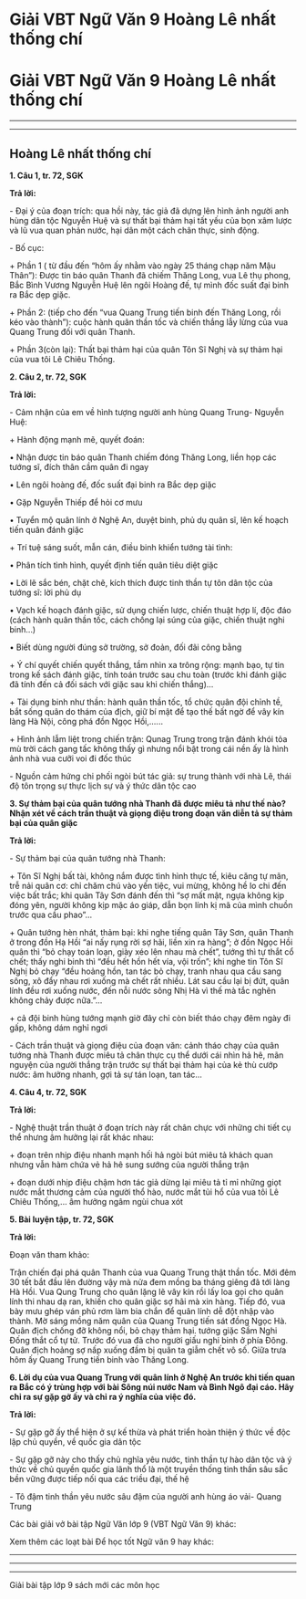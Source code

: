 # Giải VBT Ngữ Văn 9 Hoàng Lê nhất thống chí

# Giải VBT Ngữ Văn 9 Hoàng Lê nhất thống chí

* * *

* * *

## Hoàng Lê nhất thống chí

**1\. Câu 1, tr. 72, SGK**

**Trả lời:**

\- Đại ý của đoạn trích: qua hồi này, tác giả đã dựng lên hình ảnh người anh hùng dân tộc Nguyễn Huệ và sự thất bại thảm hại tất yếu của bọn xâm lược và lũ vua quan phản nước, hại dân một cách chân thực, sinh động.

\- Bố cục:

\+ Phần 1 ( từ đầu đến “hôm ấy nhằm vào ngày 25 tháng chạp năm Mậu Thân”): Được tin báo quân Thanh đã chiếm Thăng Long, vua Lê thụ phong, Bắc Bình Vương Nguyễn Huệ lên ngôi Hoàng đế, tự mình đốc suất đại binh ra Bắc dẹp giặc.

\+ Phần 2: (tiếp cho đến “vua Quang Trung tiến binh đến Thăng Long, rồi kéo vào thành”): cuộc hành quân thần tốc và chiến thắng lẫy lừng của vua Quang Trung đối với quân Thanh.

\+ Phần 3(còn lại): Thất bại thảm hại của quân Tôn Sĩ Nghị và sự thảm hại của vua tôi Lê Chiêu Thống.

**2\. Câu 2, tr. 72, SGK**

**Trả lời:**

\- Cảm nhận của em về hình tượng người anh hùng Quang Trung- Nguyễn Huệ:

\+ Hành động mạnh mẽ, quyết đoán:

• Nhận được tin báo quân Thanh chiếm đóng Thăng Long, liền họp các tướng sĩ, đích thân cầm quân đi ngay

• Lên ngôi hoàng đế, đốc suất đại binh ra Bắc dẹp giặc

• Gặp Nguyễn Thiếp để hỏi cơ mưu

• Tuyển mộ quân lính ở Nghệ An, duyệt binh, phủ dụ quân sĩ, lên kế hoạch tiến quân đánh giặc

\+ Trí tuệ sáng suốt, mẫn cán, điều binh khiển tướng tài tình:

• Phân tích tình hình, quyết định tiến quân tiêu diệt giặc

• Lời lẽ sắc bén, chặt chẽ, kích thích được tinh thần tự tôn dân tộc của tướng sĩ: lời phủ dụ

• Vạch kế hoạch đánh giặc, sử dụng chiến lược, chiến thuật hợp lí, độc đáo (cách hành quân thần tốc, cách chống lại súng của giặc, chiến thuật nghi binh…)

• Biết dùng người đúng sở trường, sở đoản, đối đãi công bằng

\+ Ý chí quyết chiến quyết thắng, tầm nhìn xa trông rộng: mạnh bạo, tự tin trong kế sách đánh giặc, tính toán trước sau chu toàn (trước khi đánh giặc đã tính đến cả đối sách với giặc sau khi chiến thắng)…

\+ Tài dụng binh như thần: hành quân thần tốc, tổ chức quân đội chỉnh tề, bắt sống quân do thám của địch, giữ bí mật để tạo thế bất ngờ để vây kín làng Hà Nội, công phá đồn Ngọc Hồi,......

\+ Hình ảnh lẫm liệt trong chiến trận: Qunag Trung trong trận đánh khói tỏa mù trời cách gang tấc không thấy gì nhưng nổi bật trong cái nền ấy là hình ảnh nhà vua cưỡi voi đi đốc thúc

\- Nguồn cảm hứng chi phối ngòi bút tác giả: sự trung thành với nhà Lê, thái độ tôn trọng sự thực lịch sự và ý thức dân tộc cao

**3\. Sự thảm bại của quân tướng nhà Thanh đã được miêu tả như thế nào? Nhận xét về cách trần thuật và giọng điệu trong đoạn văn diễn tả sự thảm bại của quân giặc**

**Trả lời:**

\- Sự thảm bại của quân tướng nhà Thanh:

\+ Tôn Sĩ Nghị bất tài, không nắm được tình hình thực tế, kiêu căng tự mãn, trễ nải quân cơ: chỉ chăm chú vào yến tiệc, vui mừng, không hề lo chi đến việc bất trắc; khi quân Tây Sơn đánh đến thì “sợ mất mật, ngựa không kịp đóng yên, người không kịp mặc áo giáp, dẫn bọn lính kị mã của mình chuồn trước qua cầu phao”…

\+ Quân tướng hèn nhát, thảm bại: khi nghe tiếng quân Tây Sơn, quân Thanh ở trong đồn Hạ Hồi “ai nấy rụng rời sợ hãi, liền xin ra hàng”; ở đồn Ngọc Hồi quân thì “bỏ chạy toán loạn, giày xéo lên nhau mà chết”, tướng thì tự thắt cổ chết; thấy nghi binh thì “đều hết hồn hết vía, vội trốn”; khi nghe tin Tôn Sĩ Nghị bỏ chạy “đều hoảng hồn, tan tác bỏ chạy, tranh nhau qua cầu sang sông, xô đẩy nhau rơi xuống mà chết rất nhiều. Lát sau cầu lại bị đứt, quân lính đều rơi xuống nước, đến nỗi nước sông Nhị Hà vì thế mà tắc nghẽn không chảy được nữa.”…

\+ cả đội binh hùng tướng mạnh giờ đây chỉ còn biết tháo chạy đêm ngày đi gấp, không dám nghỉ ngơi

\- Cách trần thuật và giọng điệu của đoạn văn: cảnh tháo chạy của quân tướng nhà Thanh được miêu tả chân thực cụ thể dưới cái nhìn hả hê, mãn nguyện của người thắng trận trước sự thất bại thảm hại của kẻ thù cướp nước: âm hưởng nhanh, gợi tả sự tán loạn, tan tác…

**4\. Câu 4, tr. 72, SGK**

**Trả lời:**

\- Nghệ thuật trần thuật ở đoạn trích này rất chân chực với những chi tiết cụ thể nhưng âm hưởng lại rất khác nhau:

\+ đoạn trên nhịp điệu nhanh mạnh hối hả ngòi bút miêu tả khách quan nhưng vẫn hàm chứa vẻ hả hê sung sướng của người thắng trận

\+ đoạn dưới nhịp điệu chậm hơn tác giả dừng lại miêu tả tỉ mỉ những giọt nước mắt thương cảm của người thổ hào, nước mắt tủi hổ của vua tôi Lê Chiêu Thống,... âm hưởng ngâm ngùi chua xót

**5\. Bài luyện tập, tr. 72, SGK**

**Trả lời:**

Đoạn văn tham khảo:

Trận chiến đại phá quân Thanh của vua Quang Trung thật thần tốc. Mới đêm 30 tết bắt đầu lên đường vậy mà nửa đem mồng ba tháng giêng đã tới làng Hà Hồi. Vua Qung Trung cho quân lặng lẽ vây kín rồi lấy loa gọi cho quân lính thi nhau dạ ran, khiến cho quân giặc sợ hãi mà xin hàng. Tiếp đó, vua bày mưu ghép ván phủ rơm làm bia chắn để quân lính dễ đột nhập vào thành. Mờ sáng mồng năm quân của Quang Trung tiến sát đồng Ngọc Hà. Quân địch chống đỡ không nổi, bỏ chạy thảm hại. tướng giặc Sầm Nghi Đống thắt cổ tự tử. Trước đó vua đã cho người giấu nghi binh ở phía Đông. Quân địch hoảng sợ nấp xuống đầm bị quân ta giẫm chết vô số. Giữa trưa hôm ấy Quang Trung tiến binh vào Thăng Long.

**6\. Lời dụ của vua Quang Trung với quân lính ở Nghệ An trước khi tiến quan ra Bắc có ý trùng hợp với bài Sông núi nước Nam và Bình Ngô đại cáo. Hãy chỉ ra sự gặp gỡ ấy và chỉ ra ý nghĩa của việc đó.**

**Trả lời:**

\- Sự gặp gỡ ấy thể hiện ở sự kế thừa và phát triển hoàn thiện ý thức về độc lập chủ quyền, về quốc gia dân tộc

\- Sự gặp gỡ này cho thấy chủ nghĩa yêu nước, tinh thần tự hào dân tộc và ý thức về chủ quyền quốc gia lãnh thổ là một truyền thống tinh thần sâu sắc bền vững được tiếp nối qua các triều đại, thế hệ

\- Tô đậm tinh thần yêu nước sâu đậm của người anh hùng áo vải- Quang Trung

Các bài giải vở bài tập Ngữ Văn lớp 9 (VBT Ngữ Văn 9) khác:

Xem thêm các loạt bài Để học tốt Ngữ văn 9 hay khác:

* * *

* * *

* * *

Giải bài tập lớp 9 sách mới các môn học
